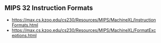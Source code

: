 ## MIPS 32 Instruction Formats 

- https://max.cs.kzoo.edu/cs230/Resources/MIPS/MachineXL/InstructionFormats.html
- https://max.cs.kzoo.edu/cs230/Resources/MIPS/MachineXL/FormatExceptions.html
